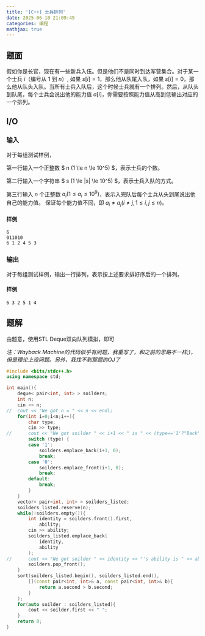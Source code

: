 ```yaml
---
title: '[C++] 士兵排列'
date: 2025-06-10 21:09:49
categories: 编程
mathjax: true
---
```


## 题面

假如你是长官，现在有一些新兵入伍。但是他们不是同时到达军营集合。对于某一个士兵 $i$（编号从 $1$ 到 $n$）, 如果 $s[i]=1$，那么他从队尾入队，如果 $s[i]=0$，那么他从队头入队。当所有士兵入队后，这个时候士兵就有一个排列。然后，从队头到队尾，每个士兵会说出他的能力值 $a[i]$，你需要按照能力值从高到低输出对应的一个排列。

<!-- More -->

## I/O

### 输入

对于每组测试样例，

第一行输入一个正整数 $ n (1 \le n \le 10^5) $，表示士兵的个数。

第二行输入一个字符串 $ s (1 \le |s| \le 10^5) $，表示士兵入队的方式。

第三行输入 $n$ 个正整数 $a_i (1 \le a_i \le 10^9)$，表示入完队后每个士兵从头到尾说出他自己的能力值。
保证每个能力值不同，即 $a_i \ne a_j (i \ne j, 1 \le i,j \le n)$。

#### 样例

```
6
011010
6 1 2 4 5 3
```

### 输出

对于每组测试样例，输出一行排列，表示按上述要求排好序后的一个排列。

#### 样例

```
6 3 2 5 1 4
```

## 题解

由题意，使用STL Deque双向队列模拟，即可

*注：Wayback Machine的代码似乎有问题，我重写了，和之前的思路不一样;)，但是理论上没问题。另外，我找不到那题的OJ了*

```cpp
#include <bits/stdc++.h>
using namespace std;

int main(){
	deque< pair<int, int> > soilders;
	int n;
	cin >> n;
//	cout << "We got n = " << n << endl;
	for(int i=0;i<n;i++){
		char type;
		cin >> type;
//		cout << "We got soilder " << i+1 << " is " << (type=='1'?"Back":"Front") << " inserted." << endl;
		switch (type) {
		case '1':
			soilders.emplace_back(i+1, 0);
			break;
		case '0':
			soilders.emplace_front(i+1, 0);
			break;
		default:
			break;
		}
	}
	vector< pair<int, int> > soilders_listed;
	soilders_listed.reserve(n);
	while(!soilders.empty()){
		int identity = soilders.front().first,
			ability;
		cin >> ability;
		soilders_listed.emplace_back(
			identity,
			ability
		);
//		cout << "We got soilder " << identity << "'s ability is " << ability << endl;
		soilders.pop_front();
	}
	sort(soilders_listed.begin(), soilders_listed.end(),
		[](const pair<int, int>& a, const pair<int, int>& b){
			return a.second > b.second;
		}
	);
	for(auto soilder : soilders_listed){
		cout << soilder.first << " ";
	}
	return 0;
}
```